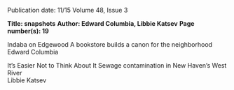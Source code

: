Publication date: 11/15
Volume 48, Issue 3

**Title: snapshots**
**Author: Edward Columbia, Libbie Katsev**
**Page number(s): 19**

Indaba on Edgewood
A bookstore builds a canon for the neighborhood	
Edward Columbia

It’s Easier Not to Think About It 
Sewage contamination in New Haven’s West River	
Libbie Katsev